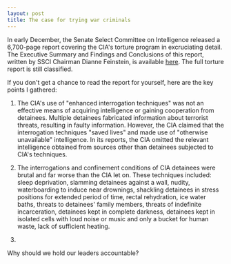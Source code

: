 ```yaml
---
layout: post
title: The case for trying war criminals
---
```


In early December, the Senate Select Committee on Intelligence released a 6,700-page report covering the CIA's torture program in excruciating detail. The Executive Summary and Findings and Conclusions of this report, written by SSCI Chairman Dianne Feinstein, is available [here](http://www.nytimes.com/interactive/2014/12/09/world/cia-torture-report-document.html). The full torture report is still classified. 

If you don't get a chance to read the report for yourself, here are the key points I gathered:

1. The CIA's use of "enhanced interrogation techniques" was not an effective means of acquiring intelligence or gaining cooperation from detainees.
Multiple detainees fabricated information about terrorist threats, resulting in faulty information. However, the CIA claimed that the interrogation techniques "saved lives" and made use of "otherwise unavailable" intelligence. In its reports, the CIA omitted the relevant intelligence obtained from sources other than detainees subjected to CIA's techniques.

2. The interrogations and confinement conditions of CIA detainees were brutal and far worse than the CIA let on. 
These techniques included: sleep deprivation, slamming detainees against a wall, nudity, waterboarding to induce near drownings, shackling detainees in stress positions for extended period of time, rectal rehydration, ice water baths, threats to detainees' family members, threats of indefinite incarceration, detainees kept in complete darkness, detainees kept in isolated cells with loud noise or music and only a bucket for human waste, lack of sufficient heating.

3. 

Why should we hold our leaders accountable? 